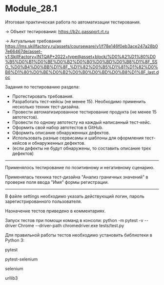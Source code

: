 # Module_28.1
Итоговая практическая работа по автоматизации тестирования.

→ Объект тестирования: https://b2c.passport.rt.ru

→ Актуальные требования https://lms.skillfactory.ru/assets/courseware/v1/f78e146f0eb3ace247a28b07e66467de/asset-v1:SkillFactory+INTQAP+2022+type@asset+block/%D0%A2%D1%80%D0%B5%D0%B1%D0%BE%D0%B2%D0%B0%D0%BD%D0%B8%D1%8F_SSO_%D0%B4%D0%BB%D1%8F_%D1%82%D0%B5%D1%81%D1%82%D0%B8%D1%80%D0%BE%D0%B2%D0%B0%D0%BD%D0%B8%D1%8F_last.doc

Задания по тестированию раздела:
- Протестировать требования.
- Разработать тест-кейсы (не менее 15). Необходимо применить несколько техник тест-дизайна.
- Провести автоматизированное тестирование продукта (не менее 15 автотестов). 
- Провести по одному автотесту на каждый написанный тест-кейс.
- Оформить свой набор автотестов в GitHub.
- Оформить описание обнаруженных дефектов. 
- Использовать разные сервисамы и шаблоны для оформления тест-кейсов и обнаруженных дефектов. 
- (если дефекты не будут обнаружены, то составить описание трех дефектов)

________________________________
Применялось тестирование по позитивному и негативному сценарию. 

Применялась техника тест-дизайна "Анализ граничных значений" в проверке поля ввода "Имя" формы регистрации.
________________________________
В файле settings необходимо указать действующий логин, пароль зарегистрированного пользователя.

Назначение тестов приведено в комментариях.

Запуск тестов при помощи команд в консоли:
python -m pytest -v --driver Chrome --driver-path chromedriver.exe tests/test.py

Для правильной работы тестов необходимо установить библиотеки в Python 3:

pytest

pytest-selenium

selenium

urllib3

